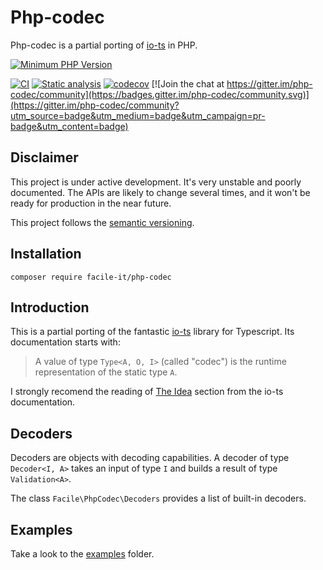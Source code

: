 # Php-codec

Php-codec is a partial porting of [io-ts](https://github.com/gcanti/io-ts) in PHP.

[![Minimum PHP Version](https://img.shields.io/badge/php-%3E%3D%207.2-8892BF.svg)](https://php.net/)

[![CI](https://github.com/facile-it/php-codec/actions/workflows/ci.yaml/badge.svg?branch=master&event=push)](https://github.com/facile-it/php-codec/actions/workflows/ci.yaml)
[![Static analysis](https://github.com/facile-it/php-codec/actions/workflows/static-analysis.yaml/badge.svg?branch=master&event=push)](https://github.com/facile-it/php-codec/actions/workflows/static-analysis.yaml)
[![codecov](https://codecov.io/gh/facile-it/php-codec/branch/master/graph/badge.svg?token=HP4OFEEPY6)](https://codecov.io/gh/facile-it/php-codec) [![Join the chat at https://gitter.im/php-codec/community](https://badges.gitter.im/php-codec/community.svg)](https://gitter.im/php-codec/community?utm_source=badge&utm_medium=badge&utm_campaign=pr-badge&utm_content=badge)

## Disclaimer

This project is under active development.
It's very unstable and poorly documented.
The APIs are likely to change several times, and it won't be ready for production in the near future.

This project follows the [semantic versioning](https://semver.org/).

## Installation

    composer require facile-it/php-codec

## Introduction

This is a partial porting of the fantastic [io-ts](https://github.com/gcanti/io-ts) library for Typescript.
Its documentation starts with:

> A value of type `Type<A, O, I>` (called "codec") is the runtime representation of the static type `A`.

I strongly recomend the reading of [The Idea](https://github.com/gcanti/io-ts/blob/master/index.md#the-idea) section
from the io-ts documentation.

## Decoders

Decoders are objects with decoding capabilities.
A decoder of type `Decoder<I, A>` takes an input of type `I` and builds a result of type `Validation<A>`.

The class `Facile\PhpCodec\Decoders` provides a list of built-in decoders.

## Examples

Take a look to the [examples](https://github.com/facile-it/php-codec/tree/master/tests/examples) folder.
